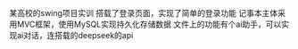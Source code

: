 某高校的swing项目实训
搭载了登录页面，实现了简单的登录功能
记事本主体采用MVC框架，使用MySQL实现持久化存储数据
文件上的功能有个ai助手，可以实现ai对话，连搭载的deepseek的api
